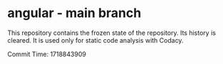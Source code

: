 # angular - main branch

This repository contains the frozen state of the repository.
Its history is cleared. It is used only for static code
analysis with Codacy.

Commit Time: 1718843909